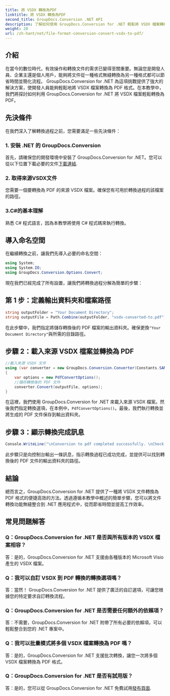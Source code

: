 ```yaml
---
title: 將 VSDX 轉換為PDF
linktitle: 將 VSDX 轉換為PDF
second_title: GroupDocs.Conversion .NET API
description: 了解如何使用 GroupDocs.Conversion for .NET 輕鬆將 VSDX 檔案轉換為 PDF 格式。提高您的生產力。
weight: 28
url: /zh-hant/net/file-format-conversion-convert-vsdx-to-pdf/
---
```

## 介紹
在當今的數位時代，有效操作和轉換文件的需求已變得至關重要。無論您是開發人員、企業主還是個人用戶，能夠將文件從一種格式無縫轉換為另一種格式都可以節省時間並簡化流程。 GroupDocs.Conversion for .NET 為這項挑戰提供了強大的解決方案，使開發人員能夠輕鬆地將 VSDX 檔案轉換為 PDF 格式。在本教學中，我們將探討如何利用 GroupDocs.Conversion for .NET 將 VSDX 檔案輕鬆轉換為 PDF。
## 先決條件
在我們深入了解轉換過程之前，您需要滿足一些先決條件：
### 1. 安裝 .NET 的 GroupDocs.Conversion
首先，請確保您的開發環境中安裝了 GroupDocs.Conversion for .NET。您可以從以下位置下載必要的文件[下載連結](https://releases.groupdocs.com/conversion/net/).
### 2. 取得來源VSDX文件
您需要一個要轉換為 PDF 的來源 VSDX 檔案。確保您有可用於轉換過程的該檔案的路徑。
### 3.C#的基本理解
熟悉 C# 程式語言，因為本教學將使用 C# 程式碼來執行轉換。

## 導入命名空間
在繼續轉換之前，讓我們先導入必要的命名空間：
```csharp
using System;
using System.IO;
using GroupDocs.Conversion.Options.Convert;
```

現在我們已經完成了所有設置，讓我們將轉換過程分解為簡單的步驟：
## 第 1 步：定義輸出資料夾和檔案路徑
```csharp
string outputFolder = "Your Document Directory";
string outputFile = Path.Combine(outputFolder, "vsdx-converted-to.pdf");
```
在此步驟中，我們指定將儲存轉換後的 PDF 檔案的輸出資料夾。確保更換`"Your Document Directory"`與所需的目錄路徑。
## 步驟 2：載入來源 VSDX 檔案並轉換為 PDF
```csharp
//載入來源 VSDX 文件
using (var converter = new GroupDocs.Conversion.Converter(Constants.SAMPLE_VSDX))
{
    var options = new PdfConvertOptions();
    //儲存轉換後的 PDF 文件
    converter.Convert(outputFile, options);
}
```
在這裡，我們使用 GroupDocs.Conversion for .NET 來載入來源 VSDX 檔案。然後我們指定轉換選項，在本例中，`PdfConvertOptions()`。最後，我們執行轉換並將生成的 PDF 文件保存到輸出資料夾。
## 步驟 3：顯示轉換完成訊息
```csharp
Console.WriteLine("\nConversion to pdf completed successfully. \nCheck output in {0}", outputFolder);
```
此步驟只是向控制台輸出一條訊息，指示轉換過程已成功完成，並提供可以找到轉換後的 PDF 文件的輸出資料夾的路徑。

## 結論
總而言之，GroupDocs.Conversion for .NET 提供了一種將 VSDX 文件轉換為 PDF 格式的便捷高效的方法。透過遵循本教學中概述的簡單步驟，您可以將文件轉換功能無縫整合到 .NET 應用程式中，從而節省時間並提高工作效率。
## 常見問題解答
### Q：GroupDocs.Conversion for .NET 是否與所有版本的 VSDX 檔案相容？
答：是的，GroupDocs.Conversion for .NET 支援由各種版本的 Microsoft Visio 產生的 VSDX 檔案。
### Q：我可以自訂 VSDX 到 PDF 轉換的轉換選項嗎？
答：當然！ GroupDocs.Conversion for .NET 提供了廣泛的自訂選項，可讓您根據您的特定要求自訂轉換流程。
### Q：GroupDocs.Conversion for .NET 是否需要任何額外的依賴項？
答：不需要，GroupDocs.Conversion for .NET 附帶了所有必要的依賴項，可以輕鬆整合到您的 .NET 專案中。
### Q：我可以批量模式將多個 VSDX 檔案轉換為 PDF 嗎？
答：是的，GroupDocs.Conversion for .NET 支援批次轉換，讓您一次將多個 VSDX 檔案轉換為 PDF 格式。
### Q：GroupDocs.Conversion for .NET 是否有試用版？
答：是的，您可以從 GroupDocs.Conversion for .NET 免費試用[發布頁面](https://releases.groupdocs.com/).